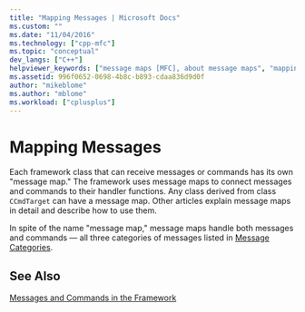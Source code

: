 ```yaml
---
title: "Mapping Messages | Microsoft Docs"
ms.custom: ""
ms.date: "11/04/2016"
ms.technology: ["cpp-mfc"]
ms.topic: "conceptual"
dev_langs: ["C++"]
helpviewer_keywords: ["message maps [MFC], about message maps", "mappings [MFC], commands", "commands [MFC], mapping", "command mapping [MFC]", "message handling [MFC], connecting to handler functions", "commands [MFC], connecting to handler functions", "mappings [MFC], messages", "messages [MFC], mapping"]
ms.assetid: 996f0652-0698-4b8c-b893-cdaa836d9d0f
author: "mikeblome"
ms.author: "mblome"
ms.workload: ["cplusplus"]
---
```

# Mapping Messages
Each framework class that can receive messages or commands has its own "message map." The framework uses message maps to connect messages and commands to their handler functions. Any class derived from class `CCmdTarget` can have a message map. Other articles explain message maps in detail and describe how to use them.  
  
 In spite of the name "message map," message maps handle both messages and commands — all three categories of messages listed in [Message Categories](../mfc/message-categories.md).  
  
## See Also  
 [Messages and Commands in the Framework](../mfc/messages-and-commands-in-the-framework.md)

